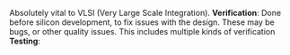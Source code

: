 Absolutely vital to VLSI (Very Large Scale Integration).
**Verification**: Done before silicon development, to fix issues with the design. These may be bugs, or other quality issues. This includes multiple kinds of verification 
**Testing**: